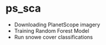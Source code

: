 # ps_sca

- Downloading PlanetScope imagery
- Training Random Forest Model
- Run snowe cover classifications
